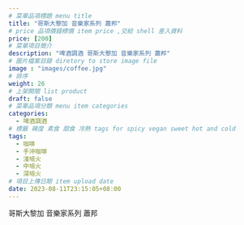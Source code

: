 ```yaml
---
# 菜單品項標題 menu title 
title: "哥斯大黎加 音樂家系列 蕭邦"
# price 品項價錢標價 item price ,交給 shell 差入資料
price: [200] 
# 菜單項目簡介 
description: "啤酒調酒 哥斯大黎加 音樂家系列 蕭邦"
# 圖片檔案目錄 diretory to store image file
image : "images/coffee.jpg"
# 排序
weight: 26 
# 上架開關 list product 
draft: false
# 菜單品項分類 menu item categories 
categories:
  - 啤酒調酒 
# 標籤 辣度 素食 甜食 冷熱 tags for spicy vegan sweet hot and cold 
tags:
  - 咖啡
  - 手沖咖啡 
  - 淺培火
  - 中培火
  - 深培火
# 項目上傳日期 item upload date 
date: 2023-08-11T23:15:05+08:00
---
```


 哥斯大黎加 音樂家系列 蕭邦
